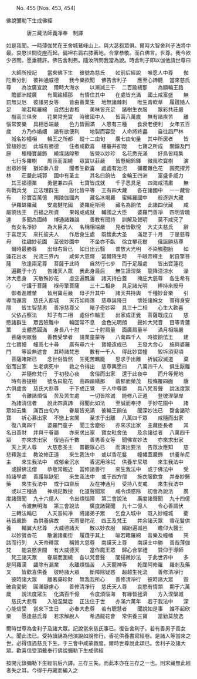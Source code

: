 ﻿　　No. 455 [Nos. 453, 454]

佛說彌勒下生成佛經

　　　　唐三藏法師義凈奉　制譯


如是我聞。一時薄伽梵在王舍城鷲峰山上。與大苾芻眾俱。爾時大智舍利子法將中最。哀愍世間從座而起。偏袒右肩右膝著地。合掌恭敬。而白佛言。世尊。我今欲少咨問。愿垂聽許。佛告舍利弗。隨汝所問我當為說。時舍利子即以伽他請世尊曰

　大師所授記　　當來佛下生
　彼號為慈氏　　如前后經說
　唯愿人中尊　　伽陀重分別
　彼神通威德　　我今樂欲聞
　佛告舍利子　　應至心諦聽
　當來慈氏尊　　為汝廣宣說
　爾時大海水　　以漸減三千
　二百踰繕那　　為顯輪王路
　贍部洲縱廣　　有萬踰繕那
　有情住其中　　在處皆充滿
　國土咸富盛　　無罰無災厄
　彼諸男女等　　皆由善業生
　地無諸棘刺　　唯生青軟草
　履踐隨人足　　喻若睹羅綿
　自然出香稻　　美味皆充足
　諸樹生衣服　　眾彩共莊嚴
　樹高三俱舍　　花果常充實
　時彼國中人　　皆壽八萬歲
　無有諸疾苦　　離惱常安樂
　具相悉端嚴　　色力皆圓滿
　人患有三種　　食衰老便利
　女年五百歲　　方乃作婚姻
　諸有欲便利　　地裂而容受
　人命將終盡　　自往詣尸林
　城名妙幢相　　輪王之所都
　縱十二由旬　　廣七由旬量
　其中所居者　　皆曾植妙因
　此城有勝德　　住者咸歡喜
　樓臺并卻敵　　七寶之所成
　關鑰及門庭　　種種寶嚴飾
　繞堞諸隍塹　　皆營以妙珍
　名花悉充滿　　好鳥皆翔集
　七行多羅樹　　周匝而圍繞
　眾寶以莊嚴　　皆懸網鈴鐸
　微風吹寶樹　　演出眾妙聲
　猶如奏八音　　聞者生歡喜
　處處有池沼　　彌覆雜色花
　園苑擢芳林　　莊嚴此城郭
　國中有圣主　　其名曰餉佉
　金輪王四洲　　富盛多威力
　其王福德業　　勇健兼四兵
　七寶皆成就　　千子悉具足
　四海咸清肅　　無有戰兵戈
　正法理群生　　設化皆平等
　王有四大藏　　各在諸國中
　一一藏皆有　　珍寶百萬億
　羯陵伽國內　　藏名冰竭羅
　蜜絺羅國中　　般逐迦大藏
　伊羅缽羅藏　　安處揵陀國
　婆羅痆斯境　　藏名為餉佉
　此諸四伏藏　　咸屬餉佉王
　百福之所資　　果報咸成就
　輔國之大臣　　婆羅門善凈
　四明皆曉達　　多聞為國師
　博通諸雜論　　善教有聞持
　訓解及聲明　　莫不咸究了
　有女名凈妙　　為大臣夫人
　名稱相端嚴　　見者皆歡悅
　大丈夫慈氏　　辭于喜足天
　來托彼夫人　　作后身生處
　既懷此大圣　　滿足于十月
　于是慈尊母　　往趣妙花園
　至彼妙園中　　不坐亦不臥
　徐立攀花樹　　俄誕勝慈尊
　爾時最勝尊　　出母右脅已
　如日出云翳　　普放大光明
　不染觸胞胎　　如蓮花出水
　光流三界內　　咸仰大慈輝
　當爾降生時　　千眼帝釋主
　躬自擎菩薩　　欣逢兩足尊
　菩薩于此時　　自然行七步
　而于足履處　　皆出寶蓮花
　遍觀于十方　　告諸天人眾
　我此身最后　　無生證涅槃
　龍降清涼水　　澡沐大悲身
　天散殊妙花　　虛空遍飄灑
　諸天持白蓋　　掩庇大慈尊
　各生希有心　　守護于菩薩
　褓母擎菩薩　　三十二相身
　具足諸光明　　捧持來授母
　御者進雕輦　　皆用寶莊嚴
　母子升其中　　諸天共持輿
　千種妙音樂　　引導而還宮
　慈氏入都城　　天花如雨落
　慈尊誕降日　　懷妊諸婇女
　普得身安隱　　皆生智慧男
　善凈慈尊父　　睹子奇妙容
　具三十二相　　心生大歡喜
　父依占察法　　知子有二相
　處俗作輪王　　出家成正覺
　菩薩既成立　　慈愍諸群生
　眾苦險難中　　輪回常不息
　金色光明朗　　聲如大梵音
　目等青蓮葉　　支體悉圓滿
　身長八十肘　　二十肘肩量
　面廣肩量半　　滿月相端嚴
　菩薩明眾藝　　善教受學者
　請業童蒙等　　八萬四千人
　時彼餉佉王　　建立七寶幢
　幢高七十尋　　廣有尋六十
　寶幢造成已　　王發大舍心
　施與婆羅門　　等設無遮會
　其時諸梵志　　數有一千人
　得此妙寶幢　　毀坼須臾頃
　菩薩睹斯已　　念世俗皆然
　生死苦羈籠　　思求于出離
　祈誠寂滅道　　棄俗而出家
　生老病死中　　救之令得出
　慈尊興愿曰　　八萬四千人
　俱生厭離心　　并隨修梵行
　于初發心夜　　舍俗而出家
　還于此夜中　　而升等覺地
　時有菩提樹　　號名曰龍花
　高四踰繕那　　蓊郁而榮茂
　枝條覆四面　　蔭六俱盧舍
　慈氏大悲尊　　于下成正覺
　于人中尊勝　　具八梵音聲
　說法度眾生　　令離諸煩惱
　苦及苦生處　　一切皆除滅
　能修八正道　　登彼涅槃岸
　為諸清信者　　說此四真諦
　得聞此如法　　至誠而奉持
　于妙花園中　　諸眾如云集
　滿百由旬內　　眷屬皆充滿
　彼輪王餉佉　　聞深妙法已
　罄舍諸珍寶　　祈心慕出家
　不戀上宮闈　　至求于出離
　八萬四千眾　　咸隨而出家
　復八萬四千　　婆羅門童子
　聞王舍塵俗　　亦來求出家
　主藏臣長者　　其名曰善財
　并與千眷屬　　亦來求出家
　寶女毗舍佉　　及余諸從者
　八萬四千眾　　亦來求出家
　復過百千數　　善男善女等
　聞佛宣妙法　　亦來求出家
　天上天人尊　　大慈悲圣主
　普觀眾心已　　而演出要法
　告眾汝應知　　慈悲釋迦主
　教汝修正道　　來生我法中
　或以香花鬘　　幢幡蓋嚴飾
　供養牟尼主　　來生我法中
　或郁金沉水　　香泥用涂拭
　供養牟尼塔　　來生我法中
　或歸佛法僧　　恭敬常親近
　當修諸善行　　來生我法中
　或于佛法中　　受持諸學處
　善護無缺犯　　來生我法中
　或于四方僧　　施衣服飲食
　并奉妙醫藥　　來生我法中
　或于四齋辰　　及在神通月
　受持八支戒　　來生我法中
　或以三種通　　神境記教授
　化道聲聞眾　　咸令煩惑除
　初會為說法　　廣度諸聲聞
　九十六億人　　令出煩惱障
　第二會說法　　廣度諸聲聞
　九十四億人　　令渡無明海
　第三會說法　　廣度諸聲聞
　九十二億人　　令心善調伏
　三轉法輪已　　人天普純凈
　將諸弟子眾　　乞食入城中
　既入妙幢城　　衢巷皆嚴飾
　為供養佛故　　天雨曼陀花
　四王及梵王　　并余諸天眾
　香花鬘供養　　輔翼大悲尊
　大威德諸天　　散以妙衣服
　繽紛遍城邑　　瞻仰大醫王
　以妙寶香花　　散灑諸衢街
　履踐于其上　　喻若睹羅綿
　音樂及幢幡　　夾路而行列
　人天帝釋眾　　稱贊大慈尊
　南謨天上尊　　南謨士中勝
　善哉薄伽梵　　能哀愍世間
　有大威德天　　當作魔王眾
　歸心合掌禮　　贊仰于導師
　梵王諸天眾　　眷屬而圍繞
　各以梵音聲　　闡揚微妙法
　于此世界中　　多是阿羅漢
　蠲除有漏業　　永離煩惱苦
　人天龍神等　　乾闥阿修羅
　羅剎及藥叉　　皆歡喜供養
　彼時諸大眾　　斷障除疑惑
　超越生死流　　善修清凈行
　彼時諸大眾　　離著棄珍財
　無我我所心　　善修清凈行
　彼時諸大眾　　毀破貪愛網
　圓滿靜慮心　　善修清凈行
　慈氏天人尊　　哀愍有情類
　期于六萬歲　　說法度眾生
　化滿百千億　　令度煩惱海
　有緣皆拯濟　　方入涅槃城
　慈氏大悲尊　　入般涅槃后
　正法住于世　　亦滿六萬年
　若于我法中　　深心能信受
　當來下生日　　必奉大悲尊
　若有聰慧者　　聞說如是事
　誰不起欣樂　　愿逢慈氏尊
　若求解脫人　　希遇龍花會
　常供養三寶　　當勤莫放逸　

爾時世尊為舍利子及諸大眾。記說當來慈氏事已。復告舍利子。若有善男子善女人。聞此法已。受持讀誦為他演說如說修行。香花供養書寫經卷。是諸人等當來之世。必得值遇慈氏下生。于三會中咸蒙救度。爾時世尊說此頌已。舍利子及諸大眾。歡喜信受頂戴奉行佛說彌勒下生成佛經



按開元錄彌勒下生經前后六譯。三存三失。而此本亦在三存之一也。則宋藏無此經者失之耳。今得于丹藏而編入之

